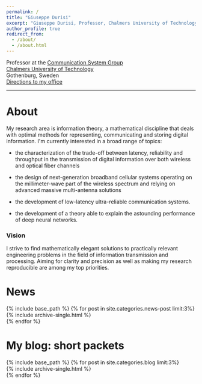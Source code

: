 ```yaml
---
permalink: /
title: "Giuseppe Durisi"
excerpt: "Giuseppe Durisi, Professor, Chalmers University of Technology, information theory, machine learning, AI"
author_profile: true
redirect_from: 
  - /about/
  - /about.html
---
```

Professor at the [Communication System Group](https://www.chalmers.se/en/staff/Pages/giuseppe-durisi.aspx)  
[Chalmers University of Technology](https://www.chalmers.se/sv/Sidor/default.aspx)    
Gothenburg, Sweden    
[Directions to my office](http://maps.google.com/maps/ms?ie=UTF&msa=0&msid=108483441345999380628.00049637fcf7f87e20bc4)

---
# About
My research area is information theory, a mathematical discipline that deals with optimal methods for representing, communicating and storing digital information. 
I'm currently interested in a broad range of topics:

- the characterization of the trade-off between latency, reliability and throughput in the transmission of digital information over both wireless and optical fiber channels

- the design of next-generation broadband cellular systems operating on the millimeter-wave part of the wireless spectrum and relying on advanced massive multi-antenna solutions

- the development of  low-latency ultra-reliable communication systems.

- the development of a theory able to explain the astounding performance of deep neural networks.

### Vision
I strive  to find mathematically elegant solutions to practically relevant engineering problems in the field of information transmission and processing.  Aiming for clarity and precision as well as making my research reproducible are among  my top priorities. 


# News
{% include base_path %}
{% for post in site.categories.news-post limit:3%}
    {% include archive-single.html %}  
{% endfor %}

# My blog: short packets

{% include base_path %}
{% for post in site.categories.blog limit:3%}  
    {% include archive-single.html %}  
{% endfor %}
